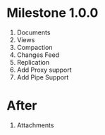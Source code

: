 # Milestone 1.0.0

1. Documents
2. Views
3. Compaction
4. Changes Feed
5. Replication
6. Add Proxy support
7. Add Pipe Support

# After

1. Attachments